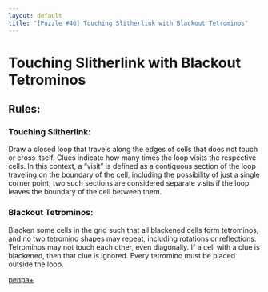```yaml
---
layout: default
title: "[Puzzle #46] Touching Slitherlink with Blackout Tetrominos"
---
```


# Touching Slitherlink with Blackout Tetrominos

## Rules:

### Touching Slitherlink:

Draw a closed loop that travels along the edges of cells that does not touch or cross itself. Clues indicate how many times the loop visits the respective cells. In this context, a “visit” is defined as a contiguous section of the loop traveling on the boundary of the cell, including the possibility of just a single corner point; two such sections are considered separate visits if the loop leaves the boundary of the cell between them.

### Blackout Tetrominos:

Blacken some cells in the grid such that all blackened cells form tetrominos, and no two tetromino shapes may repeat, including rotations or reflections. Tetrominos may not touch each other, even diagonally. If a cell with a clue is blackened, then that clue is ignored. Every tetromino must be placed outside the loop. 

[penpa+](https://tinyurl.com/2bqboxue)
